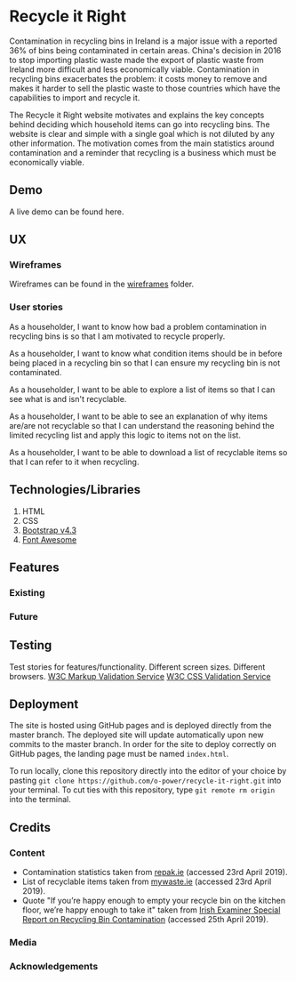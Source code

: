 # Recycle it Right
Contamination in recycling bins in Ireland is a major issue with a reported 36% of bins being contaminated in certain areas. China's decision in 2016 to stop importing plastic waste made the export of plastic waste from Ireland more difficult and less economically viable. Contamination in recycling bins exacerbates the problem: it costs money to remove and makes it harder to sell the plastic waste to those countries which have the capabilities to import and recycle it.

The Recycle it Right website motivates and explains the key concepts behind deciding which household items can go into recycling bins. The website is clear and simple with a single goal which is not diluted by any other information. The motivation comes from the main statistics around contamination and a reminder that recycling is a business which must be economically viable.

## Demo
A live demo can be found here.

## UX
### Wireframes
Wireframes can be found in the [wireframes](https://github.com/o-power/recycle-it-right/tree/master/wireframes) folder.
### User stories
As a householder, I want to know how bad a problem contamination in recycling bins is so that I am motivated to recycle properly.

As a householder, I want to know what condition items should be in before being placed in a recycling bin so that I can ensure my recycling bin is not contaminated.

As a householder, I want to be able to explore a list of items so that I can see what is and isn't recyclable.

As a householder, I want to be able to see an explanation of why items are/are not recyclable so that I can understand the reasoning behind the limited recycling list and apply this logic to items not on the list.

As a householder, I want to be able to download a list of recyclable items so that I can refer to it when recycling.

## Technologies/Libraries
1. HTML
2. CSS
3. [Bootstrap v4.3](https://getbootstrap.com/)
4. [Font Awesome](https://fontawesome.com/)

## Features
### Existing
### Future

## Testing
Test stories for features/functionality. Different screen sizes. Different browsers.
[W3C Markup Validation Service](https://validator.w3.org/)
[W3C CSS Validation Service](https://jigsaw.w3.org/css-validator/)

## Deployment
The site is hosted using GitHub pages and is deployed directly from the master branch. The deployed site will update automatically upon new commits to the master branch. In order for the site to deploy correctly on GitHub pages, the landing page must be named `index.html`.

To run locally, clone this repository directly into the editor of your choice by pasting `git clone https://github.com/o-power/recycle-it-right.git` into your terminal. To cut ties with this repository, type `git remote rm origin` into the terminal.

## Credits
### Content
- Contamination statistics taken from [repak.ie](https://repak.ie/our-campaigns/news/save-our-nation-from-contamination/) (accessed 23rd April 2019).
- List of recyclable items taken from [mywaste.ie](https://www.mywaste.ie/what-to-do-with-my-recycling/) (accessed 23rd April 2019).
- Quote "If you’re happy enough to empty your recycle bin on the kitchen floor, we’re happy enough to take it" taken from [Irish Examiner Special Report on Recycling Bin Contamination](https://www.irishexaminer.com/breakingnews/specialreports/special-report-failure-of-irish-households-to-recycle-properly-is-a-massive-waste-of-time-829833.html) (accessed 25th April 2019).
### Media
### Acknowledgements

